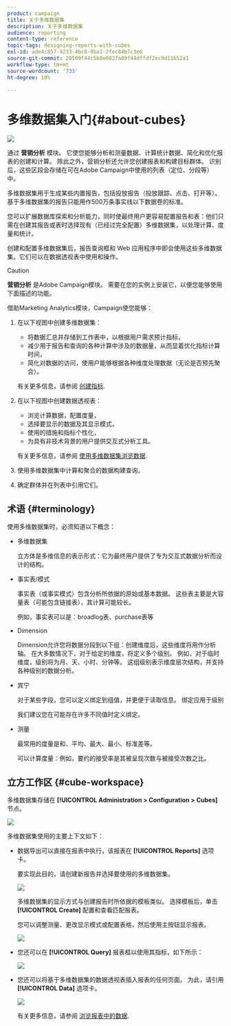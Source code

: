 ```yaml
---
product: campaign
title: 关于多维数据集
description: 关于多维数据集
audience: reporting
content-type: reference
topic-tags: designing-reports-with-cubes
exl-id: ade4c857-9233-4bc8-9ba1-2fec84b7c3e6
source-git-commit: 20509f44c5b8e0827a09f44dffdf2ec9d11652a1
workflow-type: tm+mt
source-wordcount: '733'
ht-degree: 10%

---
```


# 多维数据集入门{#about-cubes}

![](../../assets/common.svg)

通过 **营销分析** 模块。 它使您能够分析和测量数据、计算统计数据、简化和优化报表的创建和计算。 除此之外，营销分析还允许您创建报表和构建目标群体。 识别后，这些区段会存储在可在Adobe Campaign中使用的列表（定位、分段等）中。

多维数据集用于生成某些内置报告，包括投放报告（投放跟踪、点击、打开等）。 基于多维数据集的报告只能用作500万条事实线以下数据卷的标准。

您可以扩展数据库探索和分析能力，同时使最终用户更容易配置报告和表：他们只需在创建其报告或表时选择现有（已经过完全配置）多维数据集，以处理计算、度量和统计。

创建和配置多维数据集后，报告查询框和 Web 应用程序中即会使用这些多维数据集。它们可以在数据透视表中使用和操作。

>[!CAUTION]
>
>**营销分析** 是Adobe Campaign模块。 需要在您的实例上安装它，以便您能够使用下面描述的功能。

借助Marketing Analytics模块，Campaign使您能够：

1. 在以下视图中创建多维数据集：

   * 将数据汇总并存储到工作表中，以根据用户需求预计指标，
   * 减少用于报告和查询的各种计算中涉及的数据量，从而显着优化指标计算时间，
   * 简化对数据的访问，使用户能够根据各种维度处理数据（无论是否预先聚合）。

   有关更多信息，请参阅 [创建指标](../../reporting/using/creating-indicators.md).

1. 在以下视图中创建数据透视表：

   * 浏览计算数据，配置度量，
   * 选择要显示的数据及其显示模式，
   * 使用的措施和指标个性化，
   * 为具有非技术背景的用户提供交互式分析工具。

   有关更多信息，请参阅 [使用多维数据集浏览数据](../../reporting/using/using-cubes-to-explore-data.md).

1. 使用多维数据集中计算和聚合的数据构建查询。
1. 确定群体并在列表中引用它们。

## 术语 {#terminology}

使用多维数据集时，必须知道以下概念：

* 多维数据集

   立方体是多维信息的表示形式：它为最终用户提供了专为交互式数据分析而设计的结构。

* 事实表/模式

   事实表（或事实模式）包含分析所依据的原始或基本数据。 这些表主要是大容量表（可能包含链接表），其计算可能较长。

   例如，事实表可以是：broadlog表、purchase表等

* Dimension

   Dimension允许您将数据分段到以下组：创建维度后，这些维度将用作分析轴。 在大多数情况下，对于给定的维度，将定义多个级别。 例如，对于临时维度，级别将为月、天、小时、分钟等。 这组级别表示维度层次结构，并支持各种级别的数据分析。

* 宾宁

   对于某些字段，您可以定义绑定到组值，并更便于读取信息。 绑定应用于级别

   我们建议您在可能存在许多不同值时定义绑定。

* 测量

   最常用的度量是和、平均、最大、最小、标准差等。

   可以计算度量：例如，要约的接受率是其被呈现次数与被接受次数之比。

## 立方工作区 {#cube-workspace}

多维数据集存储在 **[!UICONTROL Administration > Configuration > Cubes]** 节点。

![](assets/s_advuser_cube_node.png)

多维数据集使用的主要上下文如下：

* 数据导出可以直接在报表中执行，该报表在 **[!UICONTROL Reports]** 选项卡。

   要实现此目的，请创建新报告并选择要使用的多维数据集。

   ![](assets/cube_create_new.png)

   多维数据集的显示方式与创建报告时所依据的模板类似。 选择模板后，单击 **[!UICONTROL Create]** 配置和查看匹配报表。

   您可以调整测量、更改显示模式或配置表格，然后使用主按钮显示报表。

   ![](assets/cube_display_new.png)

* 您还可以在 **[!UICONTROL Query]** 报表框以使用其指标，如下所示：

   ![](assets/s_advuser_query_using_a_cube.png)

* 您还可以将基于多维数据集的数据透视表插入报表的任何页面。 为此，请引用 **[!UICONTROL Data]** 选项卡。

   ![](assets/s_advuser_cube_in_report.png)

   有关更多信息，请参阅 [浏览报表中的数据](../../reporting/using/using-cubes-to-explore-data.md#exploring-the-data-in-a-report).
